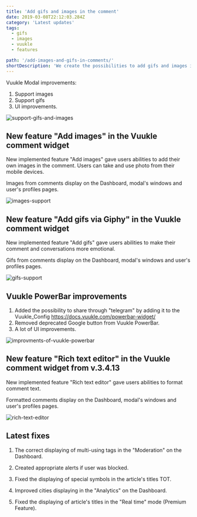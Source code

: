 ```yaml
---
title: 'Add gifs and images in the comment'
date: 2019-03-08T22:12:03.284Z
category: 'Latest updates'
tags:
  - gifs
  - images
  - vuukle
  - features

path: '/add-images-and-gifs-in-comments/'
shortDescription: 'We create the possibilities to add gifs and images in the comments. You can check them here to be up-to-date with Vuukle'
---
```

Vuukle Modal improvements:

1. Support images
2. Support gifs
3. UI improvements.

![support-gifs-and-images](/img/new-features-and-latest-fixes-support-gifs-and-images.png)

## New feature "Add images" in the Vuukle comment widget

New implemented feature "Add images" gave users abilities to add their own images in the comment. Users can take and use photo from their mobile devices.

Images from comments display on the Dashboard, modal's windows and user's profiles pages.

![images-support](/img/new-features-and-latest-fixes-images-support.png)

## New feature "Add gifs via Giphy" in the Vuukle comment widget

New implemented feature "Add gifs" gave users abilities to make their comment and conversations more emotional.

Gifs from comments display on the Dashboard, modal's windows and user's profiles pages.

![gifs-support](https://i.imgur.com/iKTaIBc.png)

## Vuukle PowerBar improvements

1. Added the possibility to share through "telegram" by adding it to the Vuukle_Config https://docs.vuukle.com/powerbar-widget/
2. Removed deprecated Google button from Vuukle PowerBar.
3. A lot of UI improvements.

![improvments-of-vuukle-powerbar](https://i.imgur.com/WhUr5M7.png)

## New feature "Rich text editor" in the Vuukle comment widget from v.3.4.13

New implemented feature "Rich text editor" gave users abilities to format comment text.

Formatted comments display on the Dashboard, modal's windows and user's profiles pages.

![rich-text-editor](https://i.imgur.com/ph81gzX.png)

## Latest fixes

1. The correct displaying of multi-using tags in the "Moderation" on the Dashboard.

2. Created appropriate alerts if user was blocked.

3. Fixed the displaying of special symbols in the article's titles TOT.

4. Improved cities displaying in the "Analytics" on the Dashboard.

5. Fixed the displaying of article's titles in the "Real time" mode (Premium Feature).
